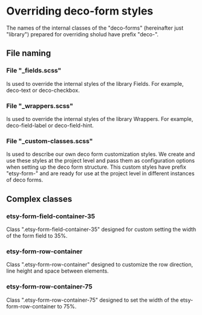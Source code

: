 # Overriding deco-form styles

The names of the internal classes of the "deco-forms" (hereinafter just "library") prepared for overriding sholud have prefix "deco-".

## File naming

### File "\_fields.scss"

Is used to override the internal styles of the library Fields. For example, deco-text or deco-checkbox.

### File "\_wrappers.scss"

Is used to override the internal styles of the library Wrappers. For example, deco-field-label or deco-field-hint.

### File "\_custom-classes.scss"

Is used to describe our own deco form customization styles. We create and use these styles at the project level and pass them as configuration options when setting up the deco form structure.
This custom styles have prefix "etsy-form-" and are ready for use at the project level in different instances of deco forms.

## Complex classes

### etsy-form-field-container-35

Class ".etsy-form-field-container-35" designed for custom setting the width of the form field to 35%.

### etsy-form-row-container

Class ".etsy-form-row-container" designed to customize the row direction, line height and space between elements.

### etsy-form-row-container-75

Class ".etsy-form-row-container-75" designed to set the width of the etsy-form-row-container to 75%.
